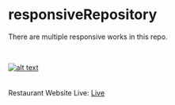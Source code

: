 # responsiveRepository
There are multiple responsive works in this repo.

<br>

<a href="https://weatherjsama.netlify.app/">![alt text](https://mir-s3-cdn-cf.behance.net/project_modules/disp/8ac70e18142643.562da3d5a8622.gif)</a>
<br>
<br>
<br>
Restaurant Website Live: <a href="https://restaurantwebsiteama.netlify.app/">Live</a>
